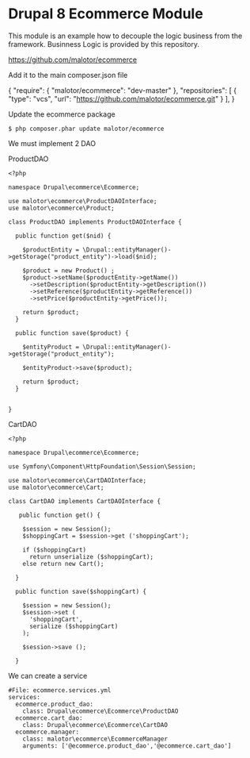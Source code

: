 Drupal 8 Ecommerce Module
====

This module is an example how to decouple the logic business from the framework. Businness Logic is provided by this repository.

[https://github.com/malotor/ecommerce
](https://github.com/malotor/ecommerce)

Add it to the main composer.json file

  {
    "require": {
      "malotor/ecommerce": "dev-master"
    },
    "repositories": [
      {
        "type": "vcs",
        "url":  "https://github.com/malotor/ecommerce.git"
      }
    ],
  }

Update the ecommerce package

	$ php composer.phar update malotor/ecommerce
	

	
We must implement 2 DAO

ProductDAO

	<?php
	
	namespace Drupal\ecommerce\Ecommerce;
	
	use malotor\ecommerce\ProductDAOInterface;
	use malotor\ecommerce\Product;
	
	class ProductDAO implements ProductDAOInterface {
	
	  public function get($nid) {
	
	    $productEntity = \Drupal::entityManager()->getStorage("product_entity")->load($nid);
	
	    $product = new Product() ;
	    $product->setName($productEntity->getName())
	      ->setDescription($productEntity->getDescription())
	      ->setReference($productEntity->getReference())
	      ->setPrice($productEntity->getPrice());
	
	    return $product;
	  }
	
	  public function save($product) {
	
	    $entityProduct = \Drupal::entityManager()->getStorage("product_entity");
	
	    $entityProduct->save($product);
	
	    return $product;
	  }
	
	
	}

CartDAO

	<?php
	
	namespace Drupal\ecommerce\Ecommerce;
	
	use Symfony\Component\HttpFoundation\Session\Session;
	
	use malotor\ecommerce\CartDAOInterface;
	use malotor\ecommerce\Cart;
	
	class CartDAO implements CartDAOInterface {
	
	   public function get() {
	
	    $session = new Session();
	    $shoppingCart = $session->get ('shoppingCart');
	
	    if ($shoppingCart)
	      return unserialize ($shoppingCart);
	    else return new Cart();
	
	  }
	
	  public function save($shoppingCart) {
	
	    $session = new Session();
	    $session->set (
	      'shoppingCart',
	      serialize ($shoppingCart)
	    );
	
	    $session->save ();
	
	  }

	
We can create a service
	
	#File: ecommerce.services.yml
	services:
	  ecommerce.product_dao:
	    class: Drupal\ecommerce\Ecommerce\ProductDAO
	  ecommerce.cart_dao:
	    class: Drupal\ecommerce\Ecommerce\CartDAO
	  ecommerce.manager:
	    class: malotor\ecommerce\EcommerceManager
	    arguments: ['@ecommerce.product_dao','@ecommerce.cart_dao']